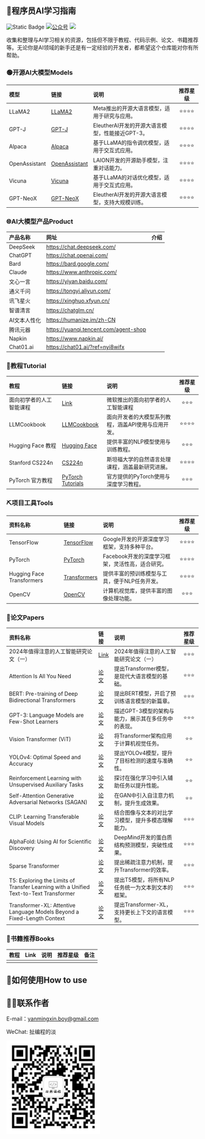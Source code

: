 ## 🚢程序员AI学习指南

![Static Badge](https://img.shields.io/badge/AI%20Learning-闫同学-8A2BE2)
<a href="https://github.com/ibarryyan/golang-tips-100/blob/master/img/wechat.jpg"><img src="https://img.shields.io/badge/%E5%85%AC%E4%BC%97%E5%8F%B7-%E6%89%AF%E7%BC%96%E7%A8%8B%E7%9A%84%E6%B7%A1-blue" alt="公众号"></a>
[![](https://img.shields.io/github/stars/ibarryyan/AI-learning.svg?style=flat)](https://github.com/ibarryyan/AI-learning/stargazers)

收集和整理与AI学习相关的资源，包括但不限于教程、代码示例、论文、书籍推荐等。无论你是AI领域的新手还是有一定经验的开发者，都希望这个仓库能对你有所帮助。

### 🟢开源AI大模型Models

| 模型            | 链接                                                          | 说明                              | 推荐星级 |
|:------------- |:----------------------------------------------------------- |:------------------------------- |:----:|
| LLaMA2        | [LLaMA2](https://github.com/facebookresearch/llama)         | Meta推出的开源大语言模型，适用于研究与应用。        | ⭐⭐⭐⭐ |
| GPT-J         | [GPT-J](https://github.com/kingoflolz/mesh-transformer-jax) | EleutherAI开发的开源大语言模型，性能接近GPT-3。 | ⭐⭐⭐⭐ |
| Alpaca        | [Alpaca](https://github.com/tatsu-lab/stanford_alpaca)      | 基于LLaMA的指令调优模型，适用于交互式应用。        | ⭐⭐⭐⭐ |
| OpenAssistant | [OpenAssistant](https://github.com/LAION-AI/Open-Assistant) | LAION开发的开源助手模型，注重对话能力。          | ⭐⭐⭐⭐ |
| Vicuna        | [Vicuna](https://github.com/lm-sys/FastChat)                | 基于LLaMA的对话优化模型，适用于交互式应用。        | ⭐⭐⭐⭐ |
| GPT-NeoX      | [GPT-NeoX](https://github.com/EleutherAI/gpt-neox)          | EleutherAI开发的开源大语言模型，支持大规模训练。   | ⭐⭐⭐⭐ |

### 🌐AI大模型产品Product

| 产品名称      | 网址                                    | 介绍  |
|:--------- |:------------------------------------- | --- |
| DeepSeek  | https://chat.deepseek.com/            |     |
| ChatGPT   | https://chat.openai.com/              |     |
| Bard      | https://bard.google.com/              |     |
| Claude    | https://www.anthropic.com/            |     |
| 文心一言      | https://yiyan.baidu.com/              |     |
| 通义千问      | https://tongyi.aliyun.com/            |     |
| 讯飞星火      | https://xinghuo.xfyun.cn/             |     |
| 智谱清言      | https://chatglm.cn/                   |     |
| AI文本人性化   | https://humanize.im/zh-CN             |     |
| 腾讯元器      | https://yuanqi.tencent.com/agent-shop |     |
| Napkin    | https://www.napkin.ai/                |     |
| Chat01.ai | https://chat01.ai/?ref=nyi8wifx       |     |

### 🔦教程Tutorial

| 教程              | 链接                                                            | 说明                          | 推荐星级 |
|:--------------- |:------------------------------------------------------------- |:--------------------------- |:----:|
| 面向初学者的人工智能课程    | [Link](https://github.com/microsoft/AI-For-Beginners)         | 微软推出的面向初学者的人工智能课程           | ⭐⭐⭐  |
| LLMCookbook     | [LLMCookbook](https://github.com/datawhalechina/llm-cookbook) | 面向开发者的大模型系列教程，涵盖API使用与应用开发。 | ⭐⭐⭐⭐ |
| Hugging Face 教程 | [Hugging Face](https://huggingface.co/learn)                  | 提供丰富的NLP模型使用与训练教程。          | ⭐⭐⭐  |
| Stanford CS224n | [CS224n](http://web.stanford.edu/class/cs224n/)               | 斯坦福大学的自然语言处理课程，涵盖最新研究进展。    | ⭐⭐⭐⭐ |
| PyTorch 官方教程    | [PyTorch Tutorials](https://pytorch.org/tutorials/)           | 官方提供的PyTorch使用与深度学习教程。      | ⭐⭐⭐  |

### ⛏️项目工具Tools

| 资料名称                      | 链接                                                   | 说明                           | 推荐星级 |
|:------------------------- |:---------------------------------------------------- |:---------------------------- |:----:|
| TensorFlow                | [TensorFlow](https://www.tensorflow.org/)            | Google开发的开源深度学习框架，支持多种平台。    | ⭐⭐⭐⭐ |
| PyTorch                   | [PyTorch](https://pytorch.org/)                      | Facebook开发的深度学习框架，灵活性高，适合研究。 | ⭐⭐⭐⭐ |
| Hugging Face Transformers | [Transformers](https://huggingface.co/transformers/) | 提供丰富的预训练模型与工具，便于NLP任务开发。     | ⭐⭐⭐⭐ |
| OpenCV                    | [OpenCV](https://opencv.org/)                        | 计算机视觉库，提供丰富的图像处理功能。          | ⭐⭐⭐  |

### 📜论文Papers

| 资料名称                                                                                  | 链接                                                                             | 说明                             | 推荐星级 |
|:------------------------------------------------------------------------------------- |:------------------------------------------------------------------------------ |:------------------------------ |:----:|
| 2024年值得注意的人工智能研究论文（一）                                                                 | [Link](https://magazine.sebastianraschka.com/p/ai-research-papers-2024-part-1) | 2024年值得注意的人工智能研究论文（一）          | ⭐⭐⭐  |
| Attention Is All You Need                                                             | [论文](https://arxiv.org/abs/1706.03762)                                         | 提出Transformer模型，是现代大语言模型的基础。   | ⭐⭐⭐  |
| BERT: Pre-training of Deep Bidirectional Transformers                                 | [论文](https://arxiv.org/abs/1810.04805)                                         | 提出BERT模型，开启了预训练语言模型的新篇章。       | ⭐⭐⭐  |
| GPT-3: Language Models are Few-Shot Learners                                          | [论文](https://arxiv.org/abs/2005.14165)                                         | 描述GPT-3模型的架构与能力，展示其在多任务中的表现。   | ⭐⭐⭐  |
| Vision Transformer (ViT)                                                              | [论文](https://arxiv.org/abs/2010.11929)                                         | 将Transformer架构应用于计算机视觉任务。      | ⭐⭐   |
| YOLOv4: Optimal Speed and Accuracy                                                    | [论文](https://arxiv.org/abs/2004.10934)                                         | 提出YOLOv4模型，提升了目标检测的速度与准确性。     | ⭐⭐   |
| Reinforcement Learning with Unsupervised Auxiliary Tasks                              | [论文](https://arxiv.org/abs/1611.05397)                                         | 探讨在强化学习中引入辅助任务以提升性能。           | ⭐⭐   |
| Self-Attention Generative Adversarial Networks (SAGAN)                                | [论文](https://arxiv.org/abs/1805.08318)                                         | 在GAN中引入自注意力机制，提升生成效果。          | ⭐⭐   |
| CLIP: Learning Transferable Visual Models                                             | [论文](https://arxiv.org/abs/2103.00020)                                         | 结合图像与文本的对比学习模型，提升多模态理解能力。      | ⭐⭐⭐  |
| AlphaFold: Using AI for Scientific Discovery                                          | [论文](https://www.nature.com/articles/s41586-021-03819-2)                       | DeepMind开发的蛋白质结构预测模型，突破性成果。    | ⭐⭐⭐  |
| Sparse Transformer                                                                    | [论文](https://arxiv.org/abs/1904.10509)                                         | 提出稀疏注意力机制，提升Transformer的效率。    | ⭐⭐⭐  |
| T5: Exploring the Limits of Transfer Learning with a Unified Text-to-Text Transformer | [论文](https://arxiv.org/abs/1910.10683)                                         | 提出T5模型，将所有NLP任务统一为文本到文本的框架。    | ⭐⭐⭐  |
| Transformer-XL: Attentive Language Models Beyond a Fixed-Length Context               | [论文](https://arxiv.org/abs/1901.02860)                                         | 提出Transformer-XL，支持更长上下文的语言模型。 | ⭐⭐⭐  |

### 📖书籍推荐Books

| 教程  | Link | 说明  | 推荐星级 | 备注  |
| --- | ---- | --- | ---- | --- |
|     |      |     |      |     |

## 🤔如何使用How to use

## 😶‍🌫️联系作者

E-mail：yanmingxin.boy@gmail.com

WeChat: 扯编程的淡

<img src="assets/wx.png" title="" alt="图片描述" width="246">
